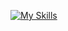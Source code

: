[![My Skills](https://skillicons.dev/icons?i=html,css,javascript,figma,python,c,cpp,r,matlab,bash,mysql)](https://skillicons.dev)

